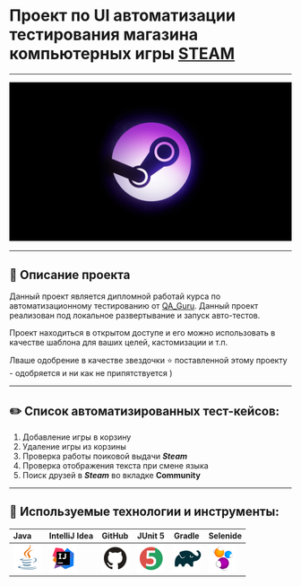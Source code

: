 # Проект по UI автоматизации тестирования магазина компьютерных игры [STEAM](https://store.steampowered.com/) 

---


![UUZEtqRIObvUmrG3_noHRg.jpeg](picturies%2FUUZEtqRIObvUmrG3_noHRg.jpeg)

---

## 📝 Описание проекта 
Данный проект является дипломной работай курса по автоматизационному тестированию от [QA_Guru](https://qa.guru/?utm_source=yandex&utm_medium=cpc&utm_campaign=Search%2FBrand&utm_content=type1.1.premium.13541539116.desktop...none.search.Смоленск&utm_term=qa%20guru&yclid=11201726552105025535). 
Данный проект реализован под локальное развертывание и запуск авто-тестов. 

Проект находиться в открытом доступе и его  можно использовать в качестве шаблона для ваших целей, кастомизации и т.п.

Лваше одобрение в качестве звездочки ⭐️ поставленной этому проекту - одобряется и ни как не припятствуется ) 

---

##  ✏️ Список автоматизированных тест-кейсов:
1. Добавление игры в  корзину 
2. Удаление игры из корзины 
3. Проверка работы поиковой выдачи _**Steam**_
4. Проверка отображения текста при смене языка 
5. Поиск друзей в _**Steam**_ во вкладке **Community**

---

## 🧰 Используемые технологии и инструменты:
| Java                                                                                                    | IntelliJ Idea                                                                                                                | GitHub                                                                                                    | JUnit 5                                                                                                          | Gradle                                                                                                    | Selenide                                                                                                        |
|:--------------------------------------------------------------------------------------------------------|------------------------------------------------------------------------------------------------------------------------------|-----------------------------------------------------------------------------------------------------------|------------------------------------------------------------------------------------------------------------------|-----------------------------------------------------------------------------------------------------------|-----------------------------------------------------------------------------------------------------------------|
| <a href="https://www.java.com/"><img alt="Java" height="50" src="picturies/Java.svg" width="50"/></a> | <a id ="tech" href="https://www.jetbrains.com/idea/"><img alt="IDEA" height="50" src="picturies/Idea.svg" width="50"/></a> | <a href="https://github.com/"><img alt="Github" height="50" src="picturies/GitHub.svg" width="50"/></a> | <a href="https://junit.org/junit5/"><img alt="JUnit 5" height="50" src="picturies/Junit5.svg" width="50"/></a> | <a href="https://gradle.org/"><img alt="Gradle" height="50" src="picturies/Gradle.svg" width="50"/></a> | <a href="https://selenide.org/"><img alt="Selenide" height="50" src="picturies/Selenide.svg" width="50"/></a> | 
